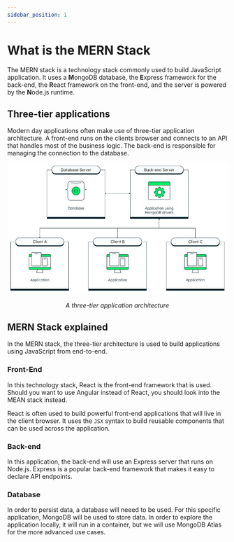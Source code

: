 ```yaml
---
sidebar_position: 1
---
```


# What is the MERN Stack

The MERN stack is a technology stack commonly used to build JavaScript application. It uses a **M**ongoDB database, the **E**xpress framework for the back-end, the **R**eact framework on the front-end, and the server is powered by the **N**ode.js runtime.

## Three-tier applications

Modern day applications often make use of three-tier application architecture. A front-end runs on the clients browser and connects to an API that handles most of the business logic. The back-end is responsible for managing the connection to the database. 

![A three-tier application architecture](/img/architecture/3-tier-application.jpg#center)
_<div align="center">A three-tier application architecture</div>_

## MERN Stack explained

In the MERN stack, the three-tier architecture is used to build applications using JavaScript from end-to-end.

### Front-End

In this technology stack, React is the front-end framework that is used. Should you want to use Angular instead of React, you should look into the MEAN stack instead.

React is often used to build powerful front-end applications that will live in the client browser. It uses the `JSX` syntax to build reusable components that can be used across the application.

### Back-end

In this application, the back-end will use an Express server that runs on Node.js. Express is a popular back-end framework that makes it easy to declare API endpoints.

### Database

In order to persist data, a database will neeed to be used. For this specific application, MongoDB will be used to store data. In order to explore the application locally, it will run in a container, but we will use MongoDB Atlas for the more advanced use cases. 
